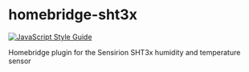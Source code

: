 # homebridge-sht3x

[![JavaScript Style Guide](https://img.shields.io/badge/code_style-standard-brightgreen.svg)](https://standardjs.com)

Homebridge plugin for the Sensirion SHT3x humidity and temperature sensor
